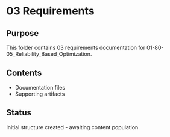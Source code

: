 # 03 Requirements

## Purpose
This folder contains 03 requirements documentation for 01-80-05_Reliability_Based_Optimization.

## Contents
- Documentation files
- Supporting artifacts

## Status
Initial structure created - awaiting content population.
